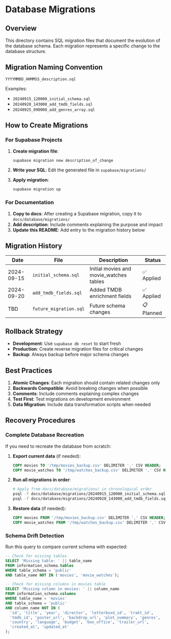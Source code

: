 # Database Migrations

## Overview

This directory contains SQL migration files that document the evolution of the
database schema. Each migration represents a specific change to the database
structure.

## Migration Naming Convention

```
YYYYMMDD_HHMMSS_description.sql
```

Examples:

- `20240915_120000_initial_schema.sql`
- `20240920_143000_add_tmdb_fields.sql`
- `20240925_090000_add_genres_array.sql`

## How to Create Migrations

### For Supabase Projects

1. **Create migration file**:

   ```bash
   supabase migration new description_of_change
   ```

2. **Write your SQL**: Edit the generated file in `supabase/migrations/`

3. **Apply migration**:
   ```bash
   supabase migration up
   ```

### For Documentation

1. **Copy to docs**: After creating a Supabase migration, copy it to
   `docs/database/migrations/`
2. **Add description**: Include comments explaining the purpose and impact
3. **Update this README**: Add entry to the migration history below

## Migration History

| Date       | File                   | Description                             | Status     |
| ---------- | ---------------------- | --------------------------------------- | ---------- |
| 2024-09-15 | `initial_schema.sql`   | Initial movies and movie_watches tables | ✅ Applied |
| 2024-09-20 | `add_tmdb_fields.sql`  | Added TMDB enrichment fields            | ✅ Applied |
| TBD        | `future_migration.sql` | Future schema changes                   | 📋 Planned |

## Rollback Strategy

- **Development**: Use `supabase db reset` to start fresh
- **Production**: Create reverse migration files for critical changes
- **Backup**: Always backup before major schema changes

## Best Practices

1. **Atomic Changes**: Each migration should contain related changes only
2. **Backwards Compatible**: Avoid breaking changes when possible
3. **Comments**: Include comments explaining complex changes
4. **Test First**: Test migrations on development environment
5. **Data Migration**: Include data transformation scripts when needed

## Recovery Procedures

### Complete Database Recreation

If you need to recreate the database from scratch:

1. **Export current data** (if needed):

   ```sql
   COPY movies TO '/tmp/movies_backup.csv' DELIMITER ',' CSV HEADER;
   COPY movie_watches TO '/tmp/watches_backup.csv' DELIMITER ',' CSV HEADER;
   ```

2. **Run all migrations in order**:

   ```bash
   # Apply from docs/database/migrations/ in chronological order
   psql -f docs/database/migrations/20240915_120000_initial_schema.sql
   psql -f docs/database/migrations/20240920_143000_add_tmdb_fields.sql
   ```

3. **Restore data** (if needed):
   ```sql
   COPY movies FROM '/tmp/movies_backup.csv' DELIMITER ',' CSV HEADER;
   COPY movie_watches FROM '/tmp/watches_backup.csv' DELIMITER ',' CSV HEADER;
   ```

### Schema Drift Detection

Run this query to compare current schema with expected:

```sql
-- Check for missing tables
SELECT 'Missing table: ' || table_name
FROM information_schema.tables
WHERE table_schema = 'public'
AND table_name NOT IN ('movies', 'movie_watches');

-- Check for missing columns in movies table
SELECT 'Missing column in movies: ' || column_name
FROM information_schema.columns
WHERE table_name = 'movies'
AND table_schema = 'public'
AND column_name NOT IN (
  'id', 'title', 'year', 'director', 'letterboxd_id', 'trakt_id',
  'tmdb_id', 'poster_url', 'backdrop_url', 'plot_summary', 'genres',
  'country', 'language', 'budget', 'box_office', 'trailer_url',
  'created_at', 'updated_at'
);
```
